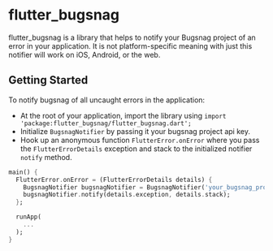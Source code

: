 # flutter_bugsnag

flutter_bugsnag is a library that helps to notify your Bugsnag project of an error in your application. It is not platform-specific meaning with just this notifier will work on iOS, Android, or the web.

## Getting Started

To notify bugsnag of all uncaught errors in the application:

- At the root of your application, import the library using `import 'package:flutter_bugsnag/flutter_bugsnag.dart';`
- Initialize `BugsnagNotifier` by passing it your bugsnag project api key.
- Hook up an anonymous function `FlutterError.onError` where you pass the `FlutterErrorDetails` exception and stack to the initialized notifier `notify` method.

```dart
main() {
  FlutterError.onError = (FlutterErrorDetails details) {
    BugsnagNotifier bugsnagNotifier = BugsnagNotifier('your_bugsnag_project_api_key');
    bugsnagNotifier.notify(details.exception, details.stack);
  };

  runApp(
    ...
  );
}
```
